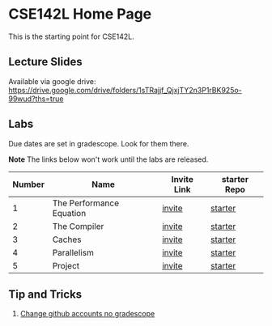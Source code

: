 # CSE142L Home Page

This is the starting point for CSE142L.

## Lecture Slides

Available via google drive: https://drive.google.com/drive/folders/1sTRajjf_QjxjTY2n3P1rBK925o-99wud?ths=true

## Labs

Due dates are set in gradescope.  Look for them there.

**Note** The links below won't work until the labs are released.

|Number | Name | Invite Link | starter Repo|
|-------|------|-------------|----------------|
| 1  | The Performance Equation | [invite](https://classroom.github.com/a/NmkikMXW) | [starter](https://github.com/CSE142/fa21-CSE142L-intro-starter) | 
| 2  | The Compiler | [invite]() | [starter]() | 
| 3  | Caches | [invite]() | [starter]() | 
| 4  | Parallelism  | [invite]() | [starter]() | 
| 5  | Project | [invite]() | [starter]() | 


## Tip and Tricks

1. [Change github accounts no gradescope](use-a-different-github-account.md)


